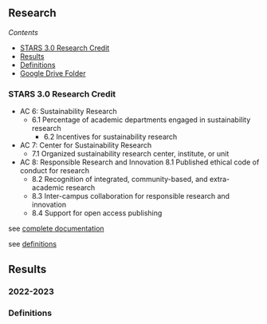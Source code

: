 ## Research

*Contents*
- [STARS 3.0 Research Credit](#stars-30-food--dining-credit)
- [Results](#results)
- [Definitions](#stars-credit-definitions)
- [Google Drive Folder](https://drive.google.com/drive/folders/1MpK4bpxYSuIs97QPZ0AMyqoNcxe-ACPu)

### STARS 3.0 Research Credit

- AC 6: Sustainability Research	
  - 6.1 Percentage of academic departments engaged in sustainability research
	- 6.2 Incentives for sustainability research
- AC 7: Center for Sustainability Research	
  - 7.1 Organized sustainability research center, institute, or unit
- AC 8: Responsible Research and Innovation	8.1 Published ethical code of conduct for research
	- 8.2 Recognition of integrated, community-based, and extra-academic research
	- 8.3 Inter-campus collaboration for responsible research and innovation
	- 8.4 Support for open access publishing

see [complete documentation](https://docs.google.com/document/d/1UgIhYWWg5GS7cB9qYvRpw76-ThuQZJ2X1spEiS1fp_U/edit#heading=h.43oau9mq61o0)

see [definitions](#stars-credit-definitions)

## Results

### 2022-2023

### Definitions
